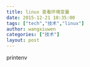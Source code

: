```yaml
---
title: linux 查看环境变量
date: 2015-12-21 10:35:00
tags: ["tech","技术","linux"]
author: wangxiuwen
categories: ["技术"]
layout: post
---
```





printenv

